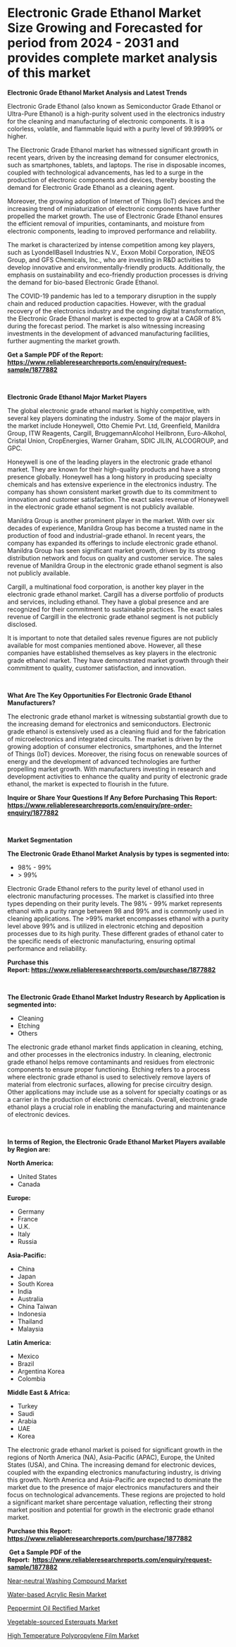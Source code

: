 <p><h1>Electronic Grade Ethanol Market Size Growing and Forecasted for period from 2024 - 2031 and provides complete market analysis of this market</h1></p><p><strong>Electronic Grade Ethanol Market Analysis and Latest Trends</strong></p>
<p><p>Electronic Grade Ethanol (also known as Semiconductor Grade Ethanol or Ultra-Pure Ethanol) is a high-purity solvent used in the electronics industry for the cleaning and manufacturing of electronic components. It is a colorless, volatile, and flammable liquid with a purity level of 99.9999% or higher.</p><p>The Electronic Grade Ethanol market has witnessed significant growth in recent years, driven by the increasing demand for consumer electronics, such as smartphones, tablets, and laptops. The rise in disposable incomes, coupled with technological advancements, has led to a surge in the production of electronic components and devices, thereby boosting the demand for Electronic Grade Ethanol as a cleaning agent.</p><p>Moreover, the growing adoption of Internet of Things (IoT) devices and the increasing trend of miniaturization of electronic components have further propelled the market growth. The use of Electronic Grade Ethanol ensures the efficient removal of impurities, contaminants, and moisture from electronic components, leading to improved performance and reliability.</p><p>The market is characterized by intense competition among key players, such as LyondellBasell Industries N.V., Exxon Mobil Corporation, INEOS Group, and GFS Chemicals, Inc., who are investing in R&D activities to develop innovative and environmentally-friendly products. Additionally, the emphasis on sustainability and eco-friendly production processes is driving the demand for bio-based Electronic Grade Ethanol.</p><p>The COVID-19 pandemic has led to a temporary disruption in the supply chain and reduced production capacities. However, with the gradual recovery of the electronics industry and the ongoing digital transformation, the Electronic Grade Ethanol market is expected to grow at a CAGR of 8% during the forecast period. The market is also witnessing increasing investments in the development of advanced manufacturing facilities, further augmenting the market growth.</p></p>
<p><strong>Get a Sample PDF of the Report:&nbsp; <a href="https://www.reliableresearchreports.com/enquiry/request-sample/1877882">https://www.reliableresearchreports.com/enquiry/request-sample/1877882</a></strong></p>
<p>&nbsp;</p>
<p><strong>Electronic Grade Ethanol Major Market Players</strong></p>
<p><p>The global electronic grade ethanol market is highly competitive, with several key players dominating the industry. Some of the major players in the market include Honeywell, Otto Chemie Pvt. Ltd, Greenfield, Manildra Group, ITW Reagents, Cargill, BruggemannAlcohol Heilbronn, Euro-Alkohol, Cristal Union, CropEnergies, Warner Graham, SDIC JILIN, ALCOGROUP, and GPC.</p><p>Honeywell is one of the leading players in the electronic grade ethanol market. They are known for their high-quality products and have a strong presence globally. Honeywell has a long history in producing specialty chemicals and has extensive experience in the electronics industry. The company has shown consistent market growth due to its commitment to innovation and customer satisfaction. The exact sales revenue of Honeywell in the electronic grade ethanol segment is not publicly available.</p><p>Manildra Group is another prominent player in the market. With over six decades of experience, Manildra Group has become a trusted name in the production of food and industrial-grade ethanol. In recent years, the company has expanded its offerings to include electronic grade ethanol. Manildra Group has seen significant market growth, driven by its strong distribution network and focus on quality and customer service. The sales revenue of Manildra Group in the electronic grade ethanol segment is also not publicly available.</p><p>Cargill, a multinational food corporation, is another key player in the electronic grade ethanol market. Cargill has a diverse portfolio of products and services, including ethanol. They have a global presence and are recognized for their commitment to sustainable practices. The exact sales revenue of Cargill in the electronic grade ethanol segment is not publicly disclosed.</p><p>It is important to note that detailed sales revenue figures are not publicly available for most companies mentioned above. However, all these companies have established themselves as key players in the electronic grade ethanol market. They have demonstrated market growth through their commitment to quality, customer satisfaction, and innovation.</p></p>
<p>&nbsp;</p>
<p><strong>What Are The Key Opportunities For Electronic Grade Ethanol Manufacturers?</strong></p>
<p><p>The electronic grade ethanol market is witnessing substantial growth due to the increasing demand for electronics and semiconductors. Electronic grade ethanol is extensively used as a cleaning fluid and for the fabrication of microelectronics and integrated circuits. The market is driven by the growing adoption of consumer electronics, smartphones, and the Internet of Things (IoT) devices. Moreover, the rising focus on renewable sources of energy and the development of advanced technologies are further propelling market growth. With manufacturers investing in research and development activities to enhance the quality and purity of electronic grade ethanol, the market is expected to flourish in the future.</p></p>
<p><strong>Inquire or Share Your Questions If Any Before Purchasing This Report: <a href="https://www.reliableresearchreports.com/enquiry/pre-order-enquiry/1877882">https://www.reliableresearchreports.com/enquiry/pre-order-enquiry/1877882</a></strong></p>
<p>&nbsp;</p>
<p><strong>Market Segmentation</strong></p>
<p><strong>The Electronic Grade Ethanol Market Analysis by types is segmented into:</strong></p>
<p><ul><li>98% - 99%</li><li>> 99%</li></ul></p>
<p><p>Electronic Grade Ethanol refers to the purity level of ethanol used in electronic manufacturing processes. The market is classified into three types depending on their purity levels. The 98% - 99% market represents ethanol with a purity range between 98 and 99% and is commonly used in cleaning applications. The >99% market encompasses ethanol with a purity level above 99% and is utilized in electronic etching and deposition processes due to its high purity. These different grades of ethanol cater to the specific needs of electronic manufacturing, ensuring optimal performance and reliability.</p></p>
<p><strong>Purchase this Report:&nbsp;<a href="https://www.reliableresearchreports.com/purchase/1877882">https://www.reliableresearchreports.com/purchase/1877882</a></strong></p>
<p>&nbsp;</p>
<p><strong>The Electronic Grade Ethanol Market Industry Research by Application is segmented into:</strong></p>
<p><ul><li>Cleaning</li><li>Etching</li><li>Others</li></ul></p>
<p><p>The electronic grade ethanol market finds application in cleaning, etching, and other processes in the electronics industry. In cleaning, electronic grade ethanol helps remove contaminants and residues from electronic components to ensure proper functioning. Etching refers to a process where electronic grade ethanol is used to selectively remove layers of material from electronic surfaces, allowing for precise circuitry design. Other applications may include use as a solvent for specialty coatings or as a carrier in the production of electronic chemicals. Overall, electronic grade ethanol plays a crucial role in enabling the manufacturing and maintenance of electronic devices.</p></p>
<p>&nbsp;</p>
<p><strong>In terms of Region, the Electronic Grade Ethanol Market Players available by Region are:</strong></p>
<p>
    <p> <strong> North America: </strong>
        <ul>
            <li>United States</li>
            <li>Canada</li>
        </ul>
        </p> 
    <p> <strong> Europe: </strong>
        <ul>
            <li>Germany</li>
            <li>France</li>
            <li>U.K.</li>
            <li>Italy</li>
            <li>Russia</li>
        </ul>
        </p> 
    <p> <strong> Asia-Pacific: </strong>
        <ul>
            <li>China</li>
            <li>Japan</li>
            <li>South Korea</li>
            <li>India</li>
            <li>Australia</li>
            <li>China Taiwan</li>
            <li>Indonesia</li>
            <li>Thailand</li>
            <li>Malaysia</li>
        </ul>
        </p> 
    <p> <strong> Latin America: </strong>
        <ul>
            <li>Mexico</li>
            <li>Brazil</li>
            <li>Argentina Korea</li>
            <li>Colombia</li>
        </ul>
        </p> 
    <p> <strong> Middle East & Africa: </strong>
        <ul>
            <li>Turkey</li>
            <li>Saudi</li>
            <li>Arabia</li>
            <li>UAE</li>
            <li>Korea</li>
        </ul>
    </p>
    </p>
<p><p>The electronic grade ethanol market is poised for significant growth in the regions of North America (NA), Asia-Pacific (APAC), Europe, the United States (USA), and China. The increasing demand for electronic devices, coupled with the expanding electronics manufacturing industry, is driving this growth. North America and Asia-Pacific are expected to dominate the market due to the presence of major electronics manufacturers and their focus on technological advancements. These regions are projected to hold a significant market share percentage valuation, reflecting their strong market position and potential for growth in the electronic grade ethanol market.</p></p>
<p><strong>Purchase this Report: <a href="https://www.reliableresearchreports.com/purchase/1877882">https://www.reliableresearchreports.com/purchase/1877882</a></strong></p>
<p>&nbsp;<strong>Get a Sample PDF of the Report:&nbsp;&nbsp;<a href="https://www.reliableresearchreports.com/enquiry/request-sample/1877882">https://www.reliableresearchreports.com/enquiry/request-sample/1877882</a></strong></p>
<p><strong></strong></p>
<p><p><a href="https://github.com/sndrkn/Market-Research-Report-List-2/blob/main/near-neutral-washing-compound-market.md">Near-neutral Washing Compound Market</a></p><p><a href="https://github.com/melchekhinf/Market-Research-Report-List-2/blob/main/water-based-acrylic-resin-market.md">Water-based Acrylic Resin Market</a></p><p><a href="https://github.com/sofyaavrova/Market-Research-Report-List-2/blob/main/peppermint-oil-rectified-market.md">Peppermint Oil Rectified Market</a></p><p><a href="https://github.com/kholmovskayalyudmila/Market-Research-Report-List-2/blob/main/vegetable-sourced-esterquats-market.md">Vegetable-sourced Esterquats Market</a></p><p><a href="https://github.com/merzlyukov93/Market-Research-Report-List-2/blob/main/high-temperature-polypropylene-film-market.md">High Temperature Polypropylene Film Market</a></p></p>
